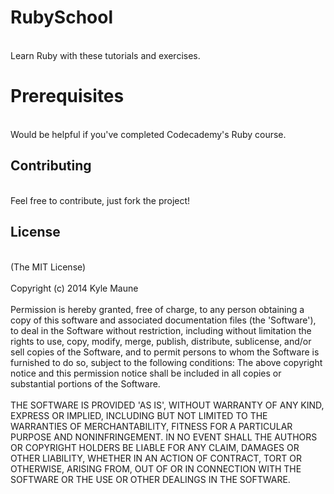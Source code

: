 # RubySchool
<br>Learn Ruby with these tutorials and exercises.

# Prerequisites 
<br>Would be helpful if you've completed Codecademy's Ruby course.

## Contributing
<br>Feel free to contribute, just fork the project!

## License
<br>(The MIT License)<br><br>
Copyright (c) 2014 Kyle Maune<br><br>
Permission is hereby granted, free of charge, to any person obtaining a copy of this software and associated documentation files (the 'Software'), to deal in the Software without restriction, including without limitation the rights to use, copy, modify, merge, publish, distribute, sublicense, and/or sell copies of the Software, and to permit persons to whom the Software is furnished to do so, subject to the following conditions:
The above copyright notice and this permission notice shall be included in all copies or substantial portions of the Software.<br><br>
THE SOFTWARE IS PROVIDED 'AS IS', WITHOUT WARRANTY OF ANY KIND, EXPRESS OR IMPLIED, INCLUDING BUT NOT LIMITED TO THE WARRANTIES OF MERCHANTABILITY, FITNESS FOR A PARTICULAR PURPOSE AND NONINFRINGEMENT. IN NO EVENT SHALL THE AUTHORS OR COPYRIGHT HOLDERS BE LIABLE FOR ANY CLAIM, DAMAGES OR OTHER LIABILITY, WHETHER IN AN ACTION OF CONTRACT, TORT OR OTHERWISE, ARISING FROM, OUT OF OR IN CONNECTION WITH THE SOFTWARE OR THE USE OR OTHER DEALINGS IN THE SOFTWARE.
